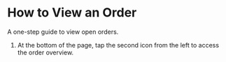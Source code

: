 # How to View an Order

A one-step guide to view open orders. 

1. At the bottom of the page, tap the second icon from the left to access the order overview.
